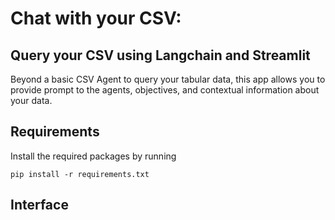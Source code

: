 # Chat with your CSV: 
##  Query your CSV using Langchain and Streamlit

Beyond a basic CSV Agent to query your tabular data, this app allows you to provide prompt to the agents, objectives, and contextual information about your data. 

## Requirements

Install the required packages by running

```
pip install -r requirements.txt
```

## Interface


